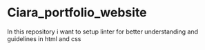 # Ciara_portfolio_website
In this repository i want to setup linter for better understanding and guidelines in html and css

